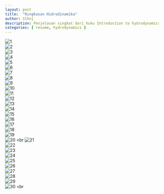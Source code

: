 ```yaml
---
layout: post
title:  "Ringkasan Hidrodinamika"
author: Slhnj
description: Penjelasan singkat dari huku Introduction to hydrodynamics
categories: [ resume, hydrodynamics ]
---
```




![1](/Media/Image/Hydrodynamics/1.png) <br>
![2](/Media/Image/Hydrodynamics/2.png) <br>
![3](/Media/Image/Hydrodynamics/3_.png) <br>
![4](/Media/Image/Hydrodynamics/4.png) <br>
![5](/Media/Image/Hydrodynamics/5_.png) <br>
![6](/Media/Image/Hydrodynamics/6.png) <br>
![7](/Media/Image/Hydrodynamics/7.png) <br>
![8](/Media/Image/Hydrodynamics/8.png) <br>
![9](/Media/Image/Hydrodynamics/9.png) <br>
![10](/Media/Image/Hydrodynamics/10.png) <br>
![11](/Media/Image/Hydrodynamics/11.png) <br>
![12](/Media/Image/Hydrodynamics/12.png) <br>
![13](/Media/Image/Hydrodynamics/13_.png) <br>
![14](/Media/Image/Hydrodynamics/14.png) <br>
![15](/Media/Image/Hydrodynamics/15_.png) <br>
![16](/Media/Image/Hydrodynamics/16.png) <br>
![17](/Media/Image/Hydrodynamics/17.png) <br>
![18](/Media/Image/Hydrodynamics/18.png) <br>
![19](/Media/Image/Hydrodynamics/19.png) <br>
![20](/Media/Image/Hydrodynamics/20.png) <br
![21](/Media/Image/Hydrodynamics/21.png) <br>
![22](/Media/Image/Hydrodynamics/22..png) <br>
![23](/Media/Image/Hydrodynamics/23_.png) <br>
![24](/Media/Image/Hydrodynamics/24.png) <br>
![25](/Media/Image/Hydrodynamics/25_.png) <br>
![26](/Media/Image/Hydrodynamics/26.png) <br>
![27](/Media/Image/Hydrodynamics/28.png) <br>
![28](/Media/Image/Hydrodynamics/29.png) <br>
![29](/Media/Image/Hydrodynamics/30.png) <br>
![30](/Media/Image/Hydrodynamics/fin.png) <br
